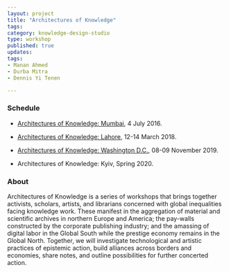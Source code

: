```yaml
---
layout: project
title: "Architectures of Knowledge"
tags:
category: knowledge-design-studio
type: workshop
published: true
updates:
tags:
- Manan Ahmed
- Durba Mitra
- Dennis Yi Tenen

---
```


### Schedule

- [Architectures of Knowledge:
Mumbai](http://xpmethod.plaintext.in/events/AoK_Mumbai.html), 4 July 2016.

- [Architectures of Knowledge:
Lahore](http://xpmethod.plaintext.in/events/AoK_Lahore.html), 12-14 March 2018.

- [Architectures of Knowledge: Washington D.C.](http://xpmethod.plaintext.in/events/AoK_DC.html), 08-09 November 2019.

- Architectures of Knowledge: Kyiv, Spring 2020.


### About

Architectures of Knowledge is a series of workshops that brings together
activists, scholars, artists, and librarians concerned with global
inequalities facing knowledge work. These manifest in the aggregation of
material and scientific archives in northern Europe and America; the pay-walls
constructed by the corporate publishing industry; and the amassing of digital
labor in the Global South while the prestige economy remains in the Global
North. Together, we will investigate technological and artistic practices of
epistemic action, build alliances across borders and economies, share notes,
and outline possibilities for further concerted action.

